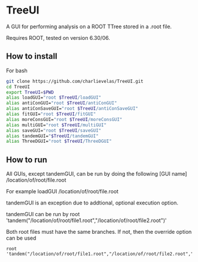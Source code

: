 # TreeUI
A GUI for performing analysis on a ROOT TTree stored in a .root file.

Requires ROOT, tested on version 6.30/06.

## How to install
For bash
```bash
git clone https://github.com/charlievelas/TreeUI.git
cd TreeUI
export TreeUI=$PWD
alias loadGUI="root $TreeUI/loadGUI"
alias antiConGUI="root $TreeUI/antiConGUI"
alias antiConSaveGUI="root $TreeUI/antiConSaveGUI"
alias fitGUI="root $TreeUI/fitGUI"
alias moreConsGUI="root $TreeUI/moreConsGUI"
alias multiGUI="root $TreeUI/multiGUI"
alias saveGUI="root $TreeUI/saveGUI"
alias tandemGUI="$TreeUI/tandemGUI"
alias ThreeDGUI="root $TreeUI/ThreeDGUI"
```

## How to run
All GUIs, except tandemGUI, can be run by doing the following
	[GUI name] /location/of/root/file.root

For example
	loadGUI /location/of/root/file.root

tandemGUI is an exception due to addtional, optional execution option. 

tandemGUI can be run by
	root 'tandem("/location/of/root/file1.root","/location/of/root/file2.root")'

Both root files must have the same branches. If not, then the override option can be used

	root 'tandem("/location/of/root/file1.root","/location/of/root/file2.root","override")'	

